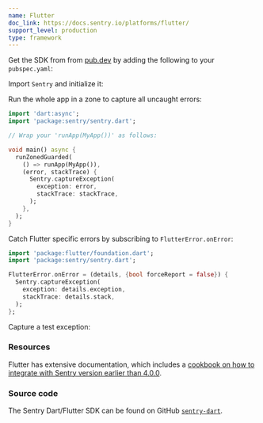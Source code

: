 ```yaml
---
name: Flutter
doc_link: https://docs.sentry.io/platforms/flutter/
support_level: production
type: framework
---
```


Get the SDK from from [pub.dev](https://pub.dev/packages/sentry) by adding the following to your `pubspec.yaml`:

<PlatformContent includePath="getting-started-install" />

Import `Sentry` and initialize it:

<PlatformContent includePath="getting-started-config" />

Run the whole app in a zone to capture all uncaught errors:

```dart
import 'dart:async';
import 'package:sentry/sentry.dart';

// Wrap your 'runApp(MyApp())' as follows:

void main() async {
  runZonedGuarded(
    () => runApp(MyApp()),
    (error, stackTrace) {
      Sentry.captureException(
        exception: error,
        stackTrace: stackTrace,
      );
    },
  );
}
```

Catch Flutter specific errors by subscribing to `FlutterError.onError`:

```dart
import 'package:flutter/foundation.dart';
import 'package:sentry/sentry.dart';

FlutterError.onError = (details, {bool forceReport = false}) {
  Sentry.captureException(
    exception: details.exception,
    stackTrace: details.stack,
  );
};
```

Capture a test exception:

<PlatformContent includePath="getting-started-verify" />

### Resources

Flutter has extensive documentation, which includes a
[cookbook on how to integrate with Sentry version earlier than 4.0.0](https://flutter.dev/docs/cookbook/maintenance/error-reporting).

### Source code

The Sentry Dart/Flutter SDK can be found on GitHub [`sentry-dart`](https://github.com/getsentry/sentry-dart/).
